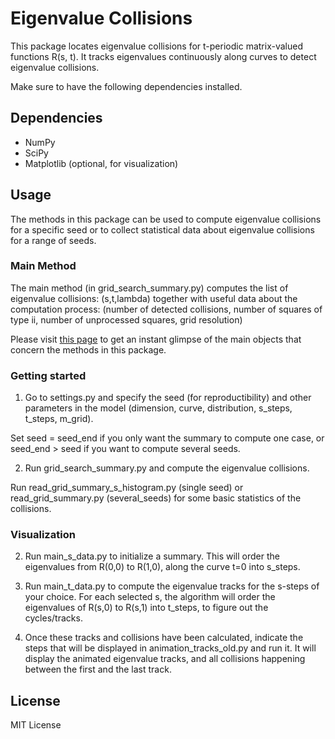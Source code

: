 # Eigenvalue Collisions

This package locates eigenvalue collisions for t-periodic matrix-valued functions R(s, t). 
It tracks eigenvalues continuously along curves to detect eigenvalue collisions.

Make sure to have the following dependencies installed.

## Dependencies
- NumPy
- SciPy
- Matplotlib (optional, for visualization)

## Usage

The methods in this package can be used to compute eigenvalue collisions for a specific seed
or to collect statistical data about eigenvalue collisions for a range of seeds.

### Main Method

The main method (in grid_search_summary.py) computes the list of eigenvalue collisions: (s,t,lambda) together with useful data about the computation process: (number of detected collisions, number of squares of type ii, number of unprocessed squares, grid resolution)

Please visit
[this page](https://carlos-vargas-math.github.io/eigenvalue-collisions/animation.html)
to get an instant glimpse of the
main objects that concern the methods in this package.

### Getting started

1. Go to settings.py and specify the seed (for reproductibility) 
and other parameters in the model (dimension, curve, distribution, s_steps, t_steps, m_grid).

Set seed = seed_end if you only want the summary to compute
one case, or seed_end > seed if you want to compute several seeds.

2. Run grid_search_summary.py and compute the eigenvalue collisions. 

Run read_grid_summary_s_histogram.py (single seed) 
or read_grid_summary.py (several_seeds) for some basic statistics of the collisions.

### Visualization

2. Run main_s_data.py to initialize a summary. 
This will order the eigenvalues from
R(0,0) to R(1,0), along the curve t=0 into s_steps.

3. Run main_t_data.py to compute the eigenvalue tracks for the s-steps of your choice. 
For each selected s, the algorithm will order the eigenvalues of
R(s,0) to R(s,1) into t_steps, to figure out the cycles/tracks.


4. Once these tracks and collisions have been calculated, indicate the steps that will be displayed in animation_tracks_old.py and run it. It will display the animated eigenvalue tracks, and all collisions happening between the first and the last track. 

## License
MIT License



